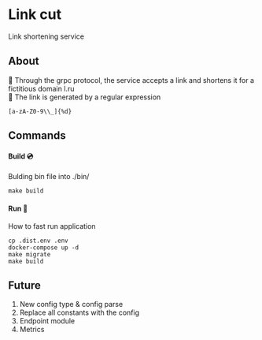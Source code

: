 # Link cut
Link shortening service
## About
:link: Through the grpc protocol, the service accepts a link and shortens it for a fictitious domain l.ru  
:paperclip: The link is generated by a regular expression 
```shell
[a-zA-Z0-9\\_]{%d} 
``` 
## Commands
#### Build :cd:
Bulding bin file into ./bin/
```shell
make build
```
#### Run :checkered_flag:
How to fast run application
```shell
cp .dist.env .env
docker-compose up -d
make migrate
make build
```
## Future 
1. New config type & config parse
2. Replace all constants with the config
3. Endpoint module 
4. Metrics
